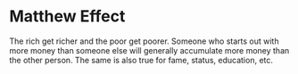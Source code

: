 # Matthew Effect

The rich get richer and the poor get poorer. Someone who starts out with more money than someone else will generally accumulate more money than the other person. The same is also true for fame, status, education, etc.